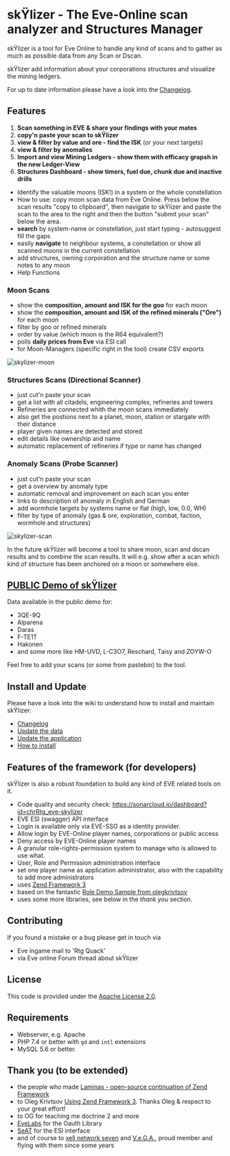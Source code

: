 # skŸlizer - The Eve-Online scan analyzer and Structures Manager

skŸlizer is a tool for Eve Online to handle any kind of scans and to gather as much as possible data from any Scan or Dscan.

skŸlizer add information about your corporations structures and visualize the mining ledgers.

For up to date information please have a look into the [Changelog](https://github.com/chrRtg/eve-skylizer/wiki/Changelog).

## Features

1. **Scan something in EVE & share your findings with your mates**
2. **copy'n paste your scan to skŸlizer**
3. **view & filter by value and ore - find the ISK** (or your next targets)
4. **view & filter by anomalies**
5. **Import and view Mining Ledgers - show them with efficacy grapsh in the new Ledger-View**
6. **Structures Dashboard - show timers, fuel due, chunk due and inactive drills**

* Identify the valuable moons (ISK!) in a system or the whole constellation
* How to use: copy moon scan data from Eve Online. Press below the scan results "copy to clipboard", then navigate to skŸlizer and paste the scan to the area to the right and then the button "submit your scan" below the area.
* **search** by system-name or constellation, just start typing - autosuggest fill the gaps
* easily **navigate** to neighbour systems, a constellation or show all scanned moons in the current constellation
* add structures, owning corporation and the structure name or some notes to any moon
* Help Functions

### Moon Scans

* show the **composition, amount and ISK for the goo** for each moon
* show the **composition, amount and ISK of the refined minerals ("Ore")** for each moon
* filter by goo or refined minerals
* order by value (which moon is the R64 equivalent?)
* polls **daily prices from Eve** via ESI call
* for Moon-Managers (specific right in the tool) create CSV exports

![skylizer-moon](https://raw.githubusercontent.com/wiki/chrRtg/eve-skylizer/img/skylizer_moon.png)

### Structures Scans (Directional Scanner)

* just cut'n paste your scan
* get a list with all citadels, engineering complex, refineries and towers
* Refineries are connected whith the moon scans immediately
* also get the postions next to a planet, moon, station or stargate with their distance
* player given names are detected and stored
* edit details like ownership and name
* automatic replacement of refineries if type or name has changed

### Anomaly Scans (Probe Scanner)

* just cut'n paste your scan
* get a overview by anomaly type
* automatic removal and improvement on each scan you enter
* links to description of anomaly in English and German
* add wormhole targets by systems name or flat (high, low, 0.0, WH)
* filter by type of anomaly (gas & ore, exploration, combat, faction, wormhole and structures)

![skylizer-scan](https://raw.githubusercontent.com/wiki/chrRtg/eve-skylizer/img/skylizer_scan.png)

In the future skŸlizer will become a tool to share moon, scan and dscan results and to combine the scan results. It will e.g. show after a scan which kind of structure has been anchored on a moon or somewhere else.

## [PUBLIC Demo of skŸlizer](https://skylizer.eve-tools.info)

Data available in the public demo for:

* 3QE-9Q
* Alparena
* Daras
* F-TE1T
* Hakonen
* and some more like HM-UVD,  L-C3O7, Reschard, Taisy and ZOYW-O

Feel free to add your scans (or some from pastebin) to the tool.

## Install and Update

Please have a look into the wiki to understand how to install and maintain skŸlizer:

* [Changelog](https://github.com/chrRtg/eve-skylizer/wiki/Changelog)
* [Update the data](https://github.com/chrRtg/eve-skylizer/wiki/Update-Data)
* [Update the application](https://github.com/chrRtg/eve-skylizer/wiki/Update-Application)
* [How to install](https://github.com/chrRtg/eve-skylizer/wiki/Install)

## Features of the framework (for developers)

skŸlizer is also a robust foundation to build any kind of EVE related tools on it.

* Code quality and security check: https://sonarcloud.io/dashboard?id=chrRtg_eve-skylizer
* EVE ESI (swagger) API interface
* Login is available only via EVE-SSO as a identity provider.
* Allow login by EVE-Online player names, corporations or public access
* Deny access by EVE-Online player names
* A granular role-rights-permission system to manage who is allowed to use what.
* User, Role and Permission administration interface
* set one player name as application administrator, also with the capability to add more administrators
* uses [Zend Framework 3](https://github.com/zendframework/zendframework)
* based on the fantastic [Role Demo Sample from olegkrivtsov](https://github.com/olegkrivtsov/using-zf3-book-samples/tree/master/roledemo)
* uses some more libraries, see below in the *thank you* section.

## Contributing

If you found a mistake or a bug please get in touch via

* Eve ingame mail to 'Rtg Quack'
* via Eve online Forum thread about skŸlizer

## License

This code is provided under the [Apache License 2.0](https://choosealicense.com/licenses/apache-2.0/).

## Requirements

* Webserver, e.g. Apache
* PHP 7.4 or better with `gd` and `intl` extensions
* MySQL 5.6 or better.

## Thank you (to be extended)

* the people who made [Laminas - open-source continuation of Zend Framework](https://getlaminas.org) 
* to Oleg Krivtsov [Using Zend Framework 3](https://github.com/olegkrivtsov/using-zend-framework-3-book). Thanks Oleg & respect to your great effort!
* to OG for teaching me doctrine 2 and more
* [EveLabs](https://github.com/EvELabs/oauth2-eveonline) for the  Oauth Library
* [SeAT](https://github.com/eveseat/eseye) for the ESI interface
* and of course to [xell network seven](http://evemaps.dotlan.net/corp/xell_network_seven) and [V.e.G.A.](http://evemaps.dotlan.net/alliance/V.e.G.A.), proud member and flying with them since some years
